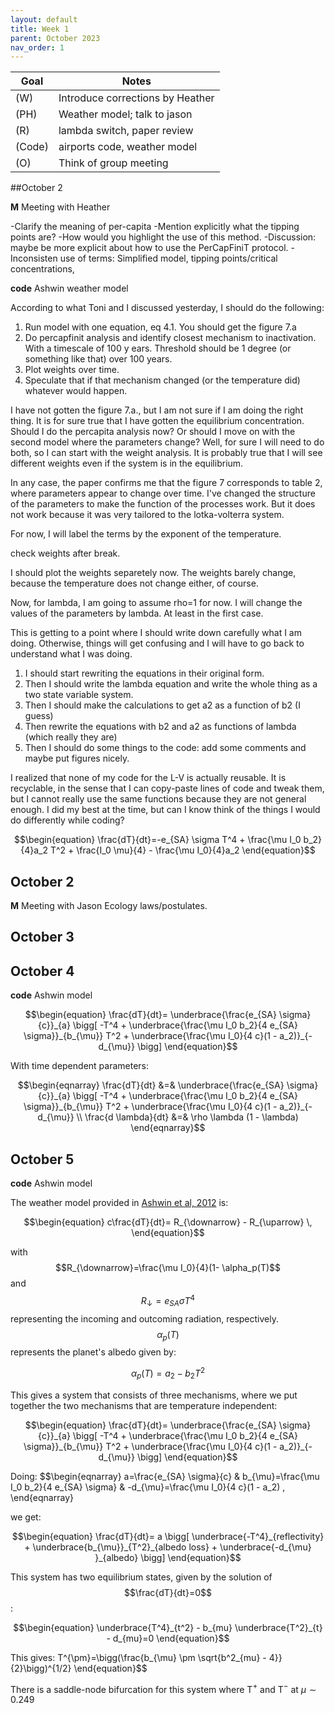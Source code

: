 ```yaml
---                         
layout: default                                                                                     
title: Week 1                                                                          
parent: October 2023                                                                              
nav_order: 1                                                                                       
---
```


| Goal | Notes |                                                                                    
| ----------- | ----------- |                                                                       
|(W)|Introduce corrections by Heather |
|(PH)|Weather model; talk to jason|                                                
|(R)|lambda switch, paper review|                                                   
|(Code)|airports code, weather model|
|(O)|Think of group meeting|                                                       
                                              


##October 2

**M** Meeting with Heather

-Clarify the meaning of per-capita
-Mention explicitly what the tipping points are?
-How would you highlight the use of this method.
-Discussion: maybe be more explicit about how to use the PerCapFiniT protocol.
-Inconsisten use of terms: Simplified model, tipping points/critical concentrations,

**code** Ashwin weather model

According to what Toni and I discussed yesterday, I should do the following:

1. Run model with one equation, eq 4.1. You should get the figure 7.a                               
2. Do percapfinit analysis and identify closest mechanism to inactivation. With a timescale of 100 y
ears. Threshold should be 1 degree (or something like that) over 100 years.                         
3. Plot weights over time.                                                                          
4. Speculate that if that mechanism changed (or the temperature did) whatever would happen.

I have not gotten the figure 7.a., but I am not sure if I am doing the right thing. It is for sure true that I have gotten the equilibrium concentration. Should I do the percapita analysis now?
Or should I move on with the second model where the parameters change?
Well, for sure I will need to do both, so I can start with the weight analysis. It is probably true that I will see different weights even if the system is in the equilibrium.

In any case, the paper confirms me that the figure 7 corresponds to table 2, where parameters appear to change over time.
I've changed the structure of the parameters to make the function of the processes work. But it does not work because it was very tailored to the lotka-volterra system.

For now, I will label the terms by the exponent of the temperature.

check weights after break.

I should plot the weights separetely now. The weights barely change, because the temperature does not change either, of course.

Now, for lambda, I am going to assume rho=1 for now.
I will change the values of the parameters by lambda. At least in the first case.

This is getting to a point where I should write down carefully what I am doing. Otherwise, things will get confusing and I will have to go back to understand what I was doing.

1. I should start rewriting the equations in their original form.
2. Then I should write the lambda equation and write the whole thing as a two state variable system.
3. Then I should make the calculations to get a2 as a function of b2 (I guess)
4. Then rewrite the equations with b2 and a2 as functions of lambda (which really they are)
5. Then I should do some things to the code: add some comments and maybe put figures nicely.


I realized that none of my code for the L-V is actually reusable. It is recyclable, in the sense that I can copy-paste lines of code and tweak them, but I cannot really use the same functions because they are not general enough. I did my best at the time, but can I know think of the things I would do differently while coding?


$$\begin{equation}
\frac{dT}{dt}=-e_{SA} \sigma T^4 + \frac{\mu I_0 b_2}{4}a_2 T^2 +  \frac{I_0 \mu}{4} - \frac{\mu I_0}{4}a_2
\end{equation}$$


## October 2

**M** Meeting with Jason
Ecology laws/postulates.

## October 3

## October 4

**code** Ashwin model

$$\begin{equation}
\frac{dT}{dt}= \underbrace{\frac{e_{SA} \sigma}{c}}_{a} \bigg[ -T^4 + \underbrace{\frac{\mu I_0 b_2}{4 e_{SA} \sigma}}_{b_{\mu}} T^2 + \underbrace{\frac{\mu I_0}{4 c}(1 - a_2)}_{-d_{\mu}} \bigg]
\end{equation}$$


With time dependent parameters:

$$\begin{eqnarray}
\frac{dT}{dt} &=& \underbrace{\frac{e_{SA} \sigma}{c}}_{a} \bigg[ -T^4 + \underbrace{\frac{\mu I_0 b_2}{4 e_{SA} \sigma}}_{b_{\mu}} T^2 + \underbrace{\frac{\mu I_0}{4 c}(1 - a_2)}_{-d_{\mu}} \\
\frac{d \lambda}{dt} &=& \rho \lambda (1 - \lambda)
\end{eqnarray}$$


## October 5

**code** Ashwin model

The weather model provided in [Ashwin et al, 2012](https://www.jstor.org/stable/41348437) is:

$$\begin{equation}
c\frac{dT}{dt}= R_{\downarrow} - R_{\uparrow} \,
\end{equation}$$

with $$R_{\downarrow}=\frac{\mu I_0}{4}(1- \alpha_p(T)$$ and $$R_{\downarrow}=e_{SA} \sigma T^4$$ representing the incoming and outcoming radiation, respectively. $$\alpha_p(T)$$  represents the planet's albedo given by:

$$\begin{equation}
\alpha_p(T)=a_2 - b_2 T^2
\end{equation}$$

This gives a system that consists of three mechanisms, where we put together the two mechanisms that are temperature independent:

$$\begin{equation}
\frac{dT}{dt}= \underbrace{\frac{e_{SA} \sigma}{c}}_{a} \bigg[ -T^4 + \underbrace{\frac{\mu I_0 b_2}{4 e_{SA} \sigma}}_{b_{\mu}} T^2 + \underbrace{\frac{\mu I_0}{4 c}(1 - a_2)}_{-d_{\mu}} \bigg]
\end{equation}$$

Doing:
$$\begin{eqnarray}
a=\frac{e_{SA} \sigma}{c} & b_{\mu}=\frac{\mu I_0 b_2}{4 e_{SA} \sigma} & -d_{\mu}=\frac{\mu I_0}{4 c}(1 - a_2) \,
\end{eqnarray}

we get:

$$\begin{equation}
\frac{dT}{dt}= a \bigg[ \underbrace{-T^4}_{reflectivity} + \underbrace{b_{\mu}}_{T^2}_{albedo loss} + \underbrace{-d_{\mu} }_{albedo} \bigg]
\end{equation}$$

This system has two equilibrium states, given by the solution of $$\frac{dT}{dt}=0$$:

$$\begin{equation}
\underbrace{T^4}_{t^2} - b_{mu} \underbrace{T^2}_{t} - d_{mu}=0
\end{equation}$$

This gives:
T^{\pm}=\bigg(\frac{b_{\mu} \pm \sqrt{b^2_{mu} - 4}}{2}\bigg)^{1/2}
\end{equation}$$

There is a saddle-node bifurcation for this system where T$^+$ and T$^-$ at $\mu \sim 0.249$

